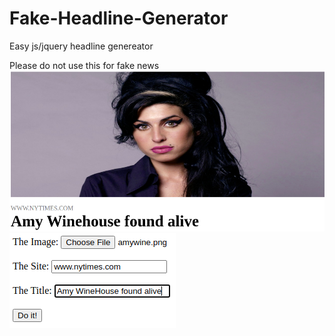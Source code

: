 # Fake-Headline-Generator
Easy js/jquery headline genereator

Please do not use this for fake news
![amy alive](https://github.com/HenMussa/Fake-Headline-Generator/blob/main/FakeHeadline/img/DeepinScreenshot_select-area_20201208171917.png)
![amy alive](https://github.com/HenMussa/Fake-Headline-Generator/blob/main/FakeHeadline/img/DeepinScreenshot_select-area_20201208173637.png)
